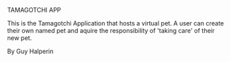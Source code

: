 TAMAGOTCHI APP

This is the Tamagotchi Application that hosts a virtual pet. A user can create their own named pet and aquire the responsibility of 'taking care' of their new pet.

By Guy Halperin
